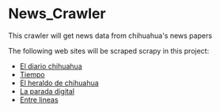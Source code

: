 # News_Crawler
This crawler will get news data from chihuahua's news papers

The following web sites will be scraped scrapy in this project:

*    [El diario chihuahua](https://www.eldiariodechihuahua.mx/)
*    [Tiempo](https://www.tiempo.com.mx/)
*    [El heraldo de chihuahua](https://www.elheraldodechihuahua.com.mx/)
*    [La parada digital](https://laparadadigital.com/)
*    [Entre lineas](https://entrelineas.com.mx/)
